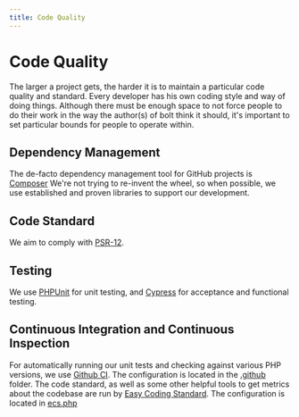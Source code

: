 ```yaml
---
title: Code Quality
---
```

Code Quality
============

The larger a project gets, the harder it is to maintain a particular code
quality and standard. Every developer has his own coding style and way of doing
things. Although there must be enough space to not force people to do their work
in the way the author(s) of bolt think it should, it's important to set
particular bounds for people to operate within.

Dependency Management
---------------------
The de-facto dependency management tool for GitHub projects is
[Composer][composer] We're not trying to re-invent the wheel, so when possible,
we use established and proven libraries to support our development.

Code Standard
-------------
We aim to comply with [PSR-12][psr12].

Testing
----------
We use [PHPUnit][phpunit] for unit testing, and [Cypress][cypress] for
acceptance and functional testing.

Continuous Integration and Continuous Inspection
------------------------------------------------
For automatically running our unit tests and checking against various PHP
versions, we use [Github CI][githubci]. The configuration is located in the
[.github][dotgithub] folder. The code standard, as well as some other helpful
tools to get metrics about the codebase are run by
[Easy Coding Standard][ecs]. The configuration is located in
[ecs.php][ecs.php]


[composer]: http://getcomposer.org
[cypress]: https://www.cypress.io/
[psr12]: https://www.php-fig.org/psr/psr-12/
[phpunit]: https://github.com/sebastianbergmann/phpunit
[githubci]: https://docs.github.com/en/actions/automating-builds-and-tests/about-continuous-integration
[dotgithub]: https://github.com/bolt/core/tree/master/.github
[ecs]: https://tomasvotruba.com/blog/2017/05/03/combine-power-of-php-code-sniffer-and-php-cs-fixer-in-3-lines/
[ecs.php]: https://github.com/bolt/core/blob/master/ecs.php
